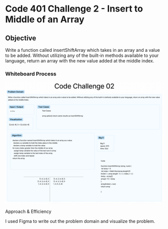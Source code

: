 # Code 401 Challenge 2 - Insert to Middle of an Array

## Objective

Write a function called insertShiftArray which takes in an array and a value to be added. Without utilizing any of the built-in methods available to your language, return an array with the new value added at the middle index.
### Whiteboard Process


![challenge2](./challange-2.png)

Approach & Efficiency

I used Figma to write out the problem domain and visualize the problem.
